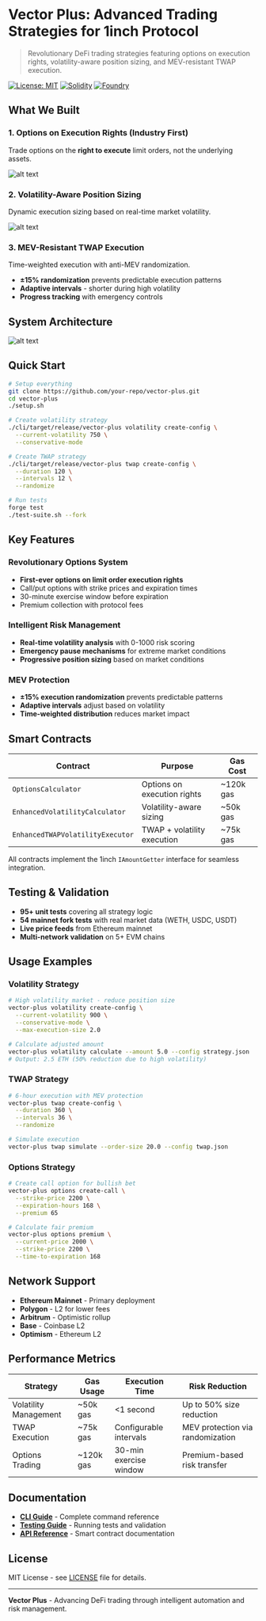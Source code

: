 # Vector Plus: Advanced Trading Strategies for 1inch Protocol

> Revolutionary DeFi trading strategies featuring options on execution rights, volatility-aware position sizing, and MEV-resistant TWAP execution.

[![License: MIT](https://img.shields.io/badge/License-MIT-yellow.svg)](https://opensource.org/licenses/MIT)
[![Solidity](https://img.shields.io/badge/Solidity-^0.8.19-blue)](https://docs.soliditylang.org/)
[![Foundry](https://img.shields.io/badge/Built%20with-Foundry-orange)](https://getfoundry.sh/)

## What We Built

### 1. Options on Execution Rights (Industry First)
Trade options on the **right to execute** limit orders, not the underlying assets.

![alt text](./docs/assets/1.png)

### 2. Volatility-Aware Position Sizing
Dynamic execution sizing based on real-time market volatility.

![alt text](./docs/assets/2.png)

### 3. MEV-Resistant TWAP Execution
Time-weighted execution with anti-MEV randomization.

- **±15% randomization** prevents predictable execution patterns
- **Adaptive intervals** - shorter during high volatility
- **Progress tracking** with emergency controls

## System Architecture

![alt text](./docs/assets/3.png)

## Quick Start

```bash
# Setup everything
git clone https://github.com/your-repo/vector-plus.git
cd vector-plus
./setup.sh

# Create volatility strategy
./cli/target/release/vector-plus volatility create-config \
  --current-volatility 750 \
  --conservative-mode

# Create TWAP strategy
./cli/target/release/vector-plus twap create-config \
  --duration 120 \
  --intervals 12 \
  --randomize

# Run tests
forge test
./test-suite.sh --fork
```

## Key Features

### Revolutionary Options System
- **First-ever options on limit order execution rights**
- Call/put options with strike prices and expiration times
- 30-minute exercise window before expiration
- Premium collection with protocol fees

### Intelligent Risk Management
- **Real-time volatility analysis** with 0-1000 risk scoring
- **Emergency pause mechanisms** for extreme market conditions
- **Progressive position sizing** based on market conditions

### MEV Protection
- **±15% execution randomization** prevents predictable patterns
- **Adaptive intervals** adjust based on volatility
- **Time-weighted distribution** reduces market impact

## Smart Contracts

| Contract | Purpose | Gas Cost |
|----------|---------|----------|
| `OptionsCalculator` | Options on execution rights | ~120k gas |
| `EnhancedVolatilityCalculator` | Volatility-aware sizing | ~50k gas |
| `EnhancedTWAPVolatilityExecutor` | TWAP + volatility execution | ~75k gas |

All contracts implement the 1inch `IAmountGetter` interface for seamless integration.

## Testing & Validation

- **95+ unit tests** covering all strategy logic
- **54 mainnet fork tests** with real market data (WETH, USDC, USDT)
- **Live price feeds** from Ethereum mainnet
- **Multi-network validation** on 5+ EVM chains

## Usage Examples

### Volatility Strategy
```bash
# High volatility market - reduce position size
vector-plus volatility create-config \
  --current-volatility 900 \
  --conservative-mode \
  --max-execution-size 2.0

# Calculate adjusted amount
vector-plus volatility calculate --amount 5.0 --config strategy.json
# Output: 2.5 ETH (50% reduction due to high volatility)
```

### TWAP Strategy
```bash
# 6-hour execution with MEV protection
vector-plus twap create-config \
  --duration 360 \
  --intervals 36 \
  --randomize

# Simulate execution
vector-plus twap simulate --order-size 20.0 --config twap.json
```

### Options Strategy
```bash
# Create call option for bullish bet
vector-plus options create-call \
  --strike-price 2200 \
  --expiration-hours 168 \
  --premium 65

# Calculate fair premium
vector-plus options premium \
  --current-price 2000 \
  --strike-price 2200 \
  --time-to-expiration 168
```

## Network Support

- **Ethereum Mainnet** - Primary deployment
- **Polygon** - L2 for lower fees
- **Arbitrum** - Optimistic rollup
- **Base** - Coinbase L2
- **Optimism** - Ethereum L2

## Performance Metrics

| Strategy | Gas Usage | Execution Time | Risk Reduction |
|----------|-----------|----------------|----------------|
| Volatility Management | ~50k gas | <1 second | Up to 50% size reduction |
| TWAP Execution | ~75k gas | Configurable intervals | MEV protection via randomization |
| Options Trading | ~120k gas | 30-min exercise window | Premium-based risk transfer |

## Documentation

- **[CLI Guide](./docs/CLI.md)** - Complete command reference
- **[Testing Guide](./docs/TESTING.md)** - Running tests and validation
- **[API Reference](./src/)** - Smart contract documentation

## License

MIT License - see [LICENSE](LICENSE) file for details.

---

**Vector Plus** - Advancing DeFi trading through intelligent automation and risk management.